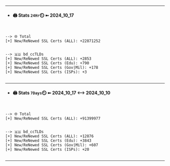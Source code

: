 

---
- #### 🖨️ **Stats** `24Hr`⏲️ ➼ 2024_10_17
```console


--> 🌐 Total
[+] New/ReNewed SSL Certs (ALL): +22871252


--> 🇧🇩 bd_ccTLDs
[+] New/ReNewed SSL Certs (ALL): +2853
[+] New/ReNewed SSL Certs (Edu): +790
[+] New/ReNewed SSL Certs (Gov|Mil): +178
[+] New/ReNewed SSL Certs (ISPs): +3


```

---
- #### 🖨️ **Stats** `7Days`⏲️ ➼ 2024_10_17 <--> 2024_10_10
```console


--> 🌐 Total
[+] New/ReNewed SSL Certs (ALL): +91399977


--> 🇧🇩 bd_ccTLDs
[+] New/ReNewed SSL Certs (ALL): +12876
[+] New/ReNewed SSL Certs (Edu): +3843
[+] New/ReNewed SSL Certs (Gov|Mil): +607
[+] New/ReNewed SSL Certs (ISPs): +20


```

---

